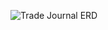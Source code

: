 ![Trade Journal ERD](https://github.com/user-attachments/assets/7e458552-27f2-4908-a3c5-038e04646c9b)
